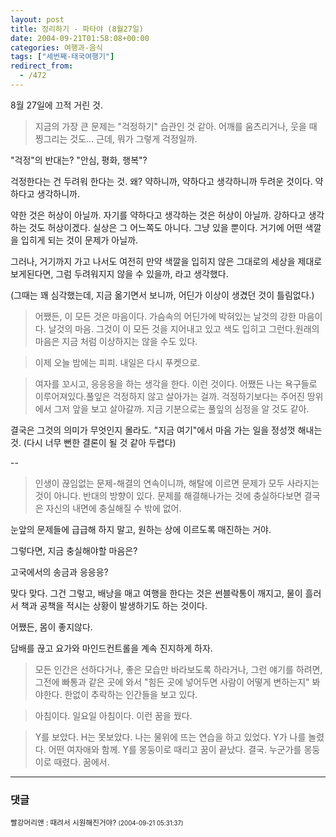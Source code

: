 ```yaml
---
layout: post
title: 정리하기 - 파타야 (8월27일)
date: 2004-09-21T01:58:08+00:00
categories: 여행과-음식
tags: ["세번째-태국여행기"]
redirect_from:
  - /472
---
```


8월 27일에 끄적 거린 것.

> 지금의 가장 큰 문제는 "걱정하기" 습관인 것 같아. 어깨를 움츠리거나, 웃을 때 찡그리는 것도... 근데, 뭐가 그렇게 걱정일까.

"걱정"의 반대는? "안심, 평화, 행복"?

걱정한다는 건 두려워 한다는 것. 왜? 약하니까, 약하다고 생각하니까 두려운 것이다. 약하다고 생각하니까.

약한 것은 허상이 아닐까. 자기를 약하다고 생각하는 것은 허상이 아닐까. 강하다고 생각하는 것도 허상이겠다. 실상은 그 어느쪽도 아니다. 그냥 있을 뿐이다. 거기에 어떤 색깔을 입히게 되는 것이 문제가 아닐까.

그러나, 거기까지 가고 나서도 여전히 만약 색깔을 입히지 않은 그대로의 세상을 제대로 보게된다면, 그럼 두려워지지 않을 수 있을까, 라고 생각했다.

(그때는 꽤 심각했는데, 지금 옮기면서 보니까, 어딘가 이상이 생겼던 것이 틀림없다.)

> 어쨌든, 이 모든 것은 마음이다. 가슴속의 어딘가에 박혀있는 날것의 강한 마음이다. 날것의 마음. 그것이 이 모든 것을 지어내고 있고 색도 입히고 그런다.원래의 마음은 지금 처럼 이상하지는 않을 수도 있다.

> 이제 오늘 밤에는 피피. 내일은 다시 푸켓으로.

> 여자를 꼬시고, 응응응을 하는 생각을 한다. 이런 것이다. 어쨌든 나는 욕구들로 이루어져있다.풀잎은 걱정하지 않고 살아가는 걸까. 걱정하기보다는 주어진 땅위에서 그저 앞을 보고 살아갈까. 지금 기분으로는 풀잎의 심정을 알 것도 같아.

결국은 그것의 의미가 무엇인지 몰라도. "지금 여기"에서 마음 가는 일을 정성껏 해내는 것. (다시 너무 뻔한 결론이 될 것 같아 두렵다)

--

> 인생이 끊임없는 문제-해결의 연속이니까, 해탈에 이르면 문제가 모두 사라지는 것이 아니다. 반대의 방향이 있다. 문제를 해결해나가는 것에 충실하다보면 결국은 자신의 내면에 충실해질 수 밖에 없어.

눈앞의 문제들에 급급해 하지 말고, 원하는 상에 이르도록 매진하는 거야.

그렇다면, 지금 충실해야할 마음은?

고국에서의 송금과 응응응?

맞다 맞다. 그건 그렇고, 배낭을 매고 여행을 한다는 것은 썬블락통이 깨지고, 물이 흘러서 책과 공책을 적시는 상황이 발생하기도 하는 것이다.

어쨌든, 몸이 좋지않다.

담배를 끊고 요가와 마인드컨트롤을 계속 진지하게 하자.

> 모든 인간은 선하다거나, 좋은 모습만 바라보도록 하라거나, 그런 얘기를 하려면, 그전에 빠통과 같은 곳에 와서 "힘든 곳에 넣어두면 사람이 어떻게 변하는지" 봐야한다. 한없이 추락하는 인간들을 보고 있다.

> 아침이다. 일요일 아침이다. 이런 꿈을 꿨다.

> Y를 보았다. H는 못보았다. 나는 물위에 뜨는 연습을 하고 있었다. Y가 나를 놀렸다. 어떤 여자애와 함께. Y를 몽둥이로 때리고 꿈이 끝났다. 결국. 누군가를 몽둥이로 때렸다. 꿈에서.



* * *

### 댓글



<!--- cmt:828 --->
<!--- mail: --->
<!--- parent:0 --->

<small class=comment>빨강머리앤 : 때려서 시원해진거야? <small>(2004-09-21 05:31:37)</small></small>

